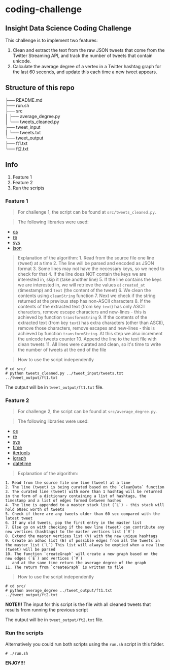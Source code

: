 # coding-challenge

## Insight Data Science Coding Challenge

This challenge is to implement two features:

1. Clean and extract the text from the raw JSON tweets that come from the Twitter Streaming API, and track the number of tweets that contain unicode.
2. Calculate the average degree of a vertex in a Twitter hashtag graph for the last 60 seconds, and update this each time a new tweet appears.

## Structure of this repo

├── README.md  
├── run.sh  
├── src  
│   ├── average_degree.py  
│   └── tweets_cleaned.py  
├── tweet_input  
│   └── tweets.txt  
└── tweet_output  
    ├── ft1.txt  
    └── ft2.txt  

## Info

1. Feature 1
2. Feature 2
3. Run the scripts

### Feature 1

> For challenge 1, the script can be found at `src/tweets_cleaned.py`.

> The following libraries were used:
* [os](https://docs.python.org/2/library/os.html)
* [re](https://docs.python.org/2/library/re.html)
* [sys](https://docs.python.org/2/library/sys.html)
* [json](https://docs.python.org/2/library/json.html)

> Explanation of the algorithm:
    1. Read from the source file one line (tweet) at a time
    2. The line will be parsed and encoded as JSON format
    3. Some lines may not have the necessary keys, so we need to check for that
    4. If the line does NOT contain the keys we are interested in, skip it (take another line)
    5. If the line contains the keys we are interested in, we will retrieve the values at `created_at` (timestamp)  and `text` (the content of the tweet)
    6. We clean the contents using `cleanString` function
    7. Next we check if the string returned at the previous step has non-ASCII characters
    8. If the contents of the extracted text (from key `text`) has only ASCII characters, remove escape characters and new-lines - this is achieved by function `transformString`
    9. If the contents of the extracted text (from key `text`) has extra characters (other than ASCII), remove those characters, remove escapes and new-lines - this is achieved by function `transformString`. At this step we also increment the unicode tweets counter
    10. Append the line to the text file with clean tweets
    11. All lines were curated and clean, so it's time to write the number of tweets at the end of the file

> How to use the script independently

```
# cd src/
# python tweets_cleaned.py ../tweet_input/tweets.txt ../tweet_output/ft1.txt
```

The output will be in `tweet_output/ft1.txt` file.

### Feature 2

> For challenge 2, the script can be found at `src/average_degree.py`.

> The following libraries were used:
* [os](https://docs.python.org/2/library/os.html)
* [re](https://docs.python.org/2/library/re.html)
* [sys](https://docs.python.org/2/library/sys.html)
* [time](https://docs.python.org/2/library/time.html)
* [itertools](https://docs.python.org/2/library/itertools.html)
* [igraph](http://igraph.org/python/)
* [datetime](https://docs.python.org/2/library/datetime.html)

> Explanation of the algorithm:

    1. Read from the source file one line (tweet) at a time
    2. The line (tweet) is being curated based on the `cleanData` function
    3. The curated line (tweet) with more than 1 hashtag will be returned in the form of a dictionary containing a list of hashtags, the timestamp and a list of edges formed between hashes
    4. The line is appended to a master stack list (`L`) - this stack will hold 60sec worth of tweets
    5. Check if there are any tweets older than 60 sec compared with the latest tweet
    6. If any old tweets, pop the first entry in the master list
    7. Else go on with checking if the new line (tweet) can contribute any new vertices (hashtags) to the master vertices list (`V`)
    8. Extend the master vertices list (V) with the new unique hashtags
    9. Create an adhoc list (E) of possible edges from all the tweets in the master list (`L`) This list will always be emptied when a new line (tweet) will be parsed
    10. The function `createGraph` will create a new graph based on the new edges (`E`) and vertices (`V`)
       and at the same time return the average degree of the graph
    11. The return from `createGraph` is written to file

> How to use the script independently

```
# cd src/
# python average_degree ../tweet_output/ft1.txt ../tweet_output/ft2.txt
```

**NOTE!!!** The input for this script is the file with all cleaned tweets that results from running the previous script

The output will be in `tweet_output/ft2.txt` file.

### Run the scripts

Alternatively you could run both scripts using the `run.sh` script in this folder.

```
# ./run.sh
```

**ENJOY!!!**
